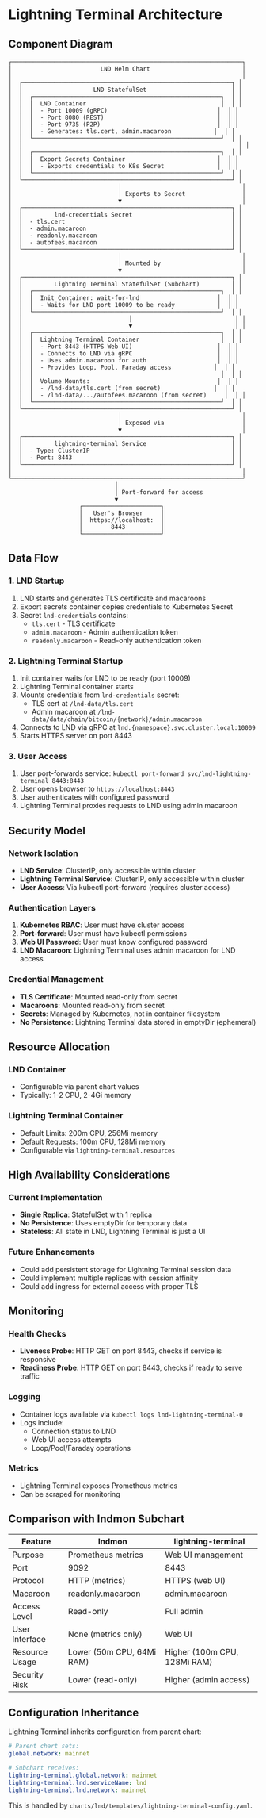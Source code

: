 # Lightning Terminal Architecture

## Component Diagram

```
┌─────────────────────────────────────────────────────────────────┐
│                         LND Helm Chart                          │
│                                                                 │
│  ┌───────────────────────────────────────────────────────────┐ │
│  │                    LND StatefulSet                        │ │
│  │  ┌─────────────────────────────────────────────────────┐  │ │
│  │  │  LND Container                                      │  │ │
│  │  │  - Port 10009 (gRPC)                               │  │ │
│  │  │  - Port 8080 (REST)                                │  │ │
│  │  │  - Port 9735 (P2P)                                 │  │ │
│  │  │  - Generates: tls.cert, admin.macaroon            │  │ │
│  │  └─────────────────────────────────────────────────────┘  │ │
│  │                                                             │ │
│  │  ┌─────────────────────────────────────────────────────┐  │ │
│  │  │  Export Secrets Container                          │  │ │
│  │  │  - Exports credentials to K8s Secret               │  │ │
│  │  └─────────────────────────────────────────────────────┘  │ │
│  └───────────────────────────────────────────────────────────┘ │
│                              │                                  │
│                              │ Exports to Secret                │
│                              ▼                                  │
│  ┌───────────────────────────────────────────────────────────┐ │
│  │         lnd-credentials Secret                            │ │
│  │  - tls.cert                                               │ │
│  │  - admin.macaroon                                         │ │
│  │  - readonly.macaroon                                      │ │
│  │  - autofees.macaroon                                      │ │
│  └───────────────────────────────────────────────────────────┘ │
│                              │                                  │
│                              │ Mounted by                       │
│                              ▼                                  │
│  ┌───────────────────────────────────────────────────────────┐ │
│  │         Lightning Terminal StatefulSet (Subchart)         │ │
│  │  ┌─────────────────────────────────────────────────────┐  │ │
│  │  │  Init Container: wait-for-lnd                      │  │ │
│  │  │  - Waits for LND port 10009 to be ready            │  │ │
│  │  └─────────────────────────────────────────────────────┘  │ │
│  │                              │                             │ │
│  │                              ▼                             │ │
│  │  ┌─────────────────────────────────────────────────────┐  │ │
│  │  │  Lightning Terminal Container                       │  │ │
│  │  │  - Port 8443 (HTTPS Web UI)                        │  │ │
│  │  │  - Connects to LND via gRPC                        │  │ │
│  │  │  - Uses admin.macaroon for auth                    │  │ │
│  │  │  - Provides Loop, Pool, Faraday access            │  │ │
│  │  │                                                     │  │ │
│  │  │  Volume Mounts:                                    │  │ │
│  │  │  - /lnd-data/tls.cert (from secret)               │  │ │
│  │  │  - /lnd-data/.../autofees.macaroon (from secret)     │  │ │
│  │  └─────────────────────────────────────────────────────┘  │ │
│  └───────────────────────────────────────────────────────────┘ │
│                              │                                  │
│                              │ Exposed via                      │
│                              ▼                                  │
│  ┌───────────────────────────────────────────────────────────┐ │
│  │         lightning-terminal Service                        │ │
│  │  - Type: ClusterIP                                        │ │
│  │  - Port: 8443                                             │ │
│  └───────────────────────────────────────────────────────────┘ │
│                                                                 │
└─────────────────────────────────────────────────────────────────┘
                              │
                              │ Port-forward for access
                              ▼
                    ┌──────────────────────┐
                    │   User's Browser     │
                    │  https://localhost:  │
                    │        8443          │
                    └──────────────────────┘
```

## Data Flow

### 1. LND Startup
1. LND starts and generates TLS certificate and macaroons
2. Export secrets container copies credentials to Kubernetes Secret
3. Secret `lnd-credentials` contains:
   - `tls.cert` - TLS certificate
   - `admin.macaroon` - Admin authentication token
   - `readonly.macaroon` - Read-only authentication token

### 2. Lightning Terminal Startup
1. Init container waits for LND to be ready (port 10009)
2. Lightning Terminal container starts
3. Mounts credentials from `lnd-credentials` secret:
   - TLS cert at `/lnd-data/tls.cert`
   - Admin macaroon at `/lnd-data/data/chain/bitcoin/{network}/admin.macaroon`
4. Connects to LND via gRPC at `lnd.{namespace}.svc.cluster.local:10009`
5. Starts HTTPS server on port 8443

### 3. User Access
1. User port-forwards service: `kubectl port-forward svc/lnd-lightning-terminal 8443:8443`
2. User opens browser to `https://localhost:8443`
3. User authenticates with configured password
4. Lightning Terminal proxies requests to LND using admin macaroon

## Security Model

### Network Isolation
- **LND Service**: ClusterIP, only accessible within cluster
- **Lightning Terminal Service**: ClusterIP, only accessible within cluster
- **User Access**: Via kubectl port-forward (requires cluster access)

### Authentication Layers
1. **Kubernetes RBAC**: User must have cluster access
2. **Port-forward**: User must have kubectl permissions
3. **Web UI Password**: User must know configured password
4. **LND Macaroon**: Lightning Terminal uses admin macaroon for LND access

### Credential Management
- **TLS Certificate**: Mounted read-only from secret
- **Macaroons**: Mounted read-only from secret
- **Secrets**: Managed by Kubernetes, not in container filesystem
- **No Persistence**: Lightning Terminal data stored in emptyDir (ephemeral)

## Resource Allocation

### LND Container
- Configurable via parent chart values
- Typically: 1-2 CPU, 2-4Gi memory

### Lightning Terminal Container
- Default Limits: 200m CPU, 256Mi memory
- Default Requests: 100m CPU, 128Mi memory
- Configurable via `lightning-terminal.resources`

## High Availability Considerations

### Current Implementation
- **Single Replica**: StatefulSet with 1 replica
- **No Persistence**: Uses emptyDir for temporary data
- **Stateless**: All state in LND, Lightning Terminal is just a UI

### Future Enhancements
- Could add persistent storage for Lightning Terminal session data
- Could implement multiple replicas with session affinity
- Could add ingress for external access with proper TLS

## Monitoring

### Health Checks
- **Liveness Probe**: HTTP GET on port 8443, checks if service is responsive
- **Readiness Probe**: HTTP GET on port 8443, checks if ready to serve traffic

### Logging
- Container logs available via `kubectl logs lnd-lightning-terminal-0`
- Logs include:
  - Connection status to LND
  - Web UI access attempts
  - Loop/Pool/Faraday operations

### Metrics
- Lightning Terminal exposes Prometheus metrics
- Can be scraped for monitoring

## Comparison with lndmon Subchart

| Feature | lndmon | lightning-terminal |
|---------|--------|-------------------|
| Purpose | Prometheus metrics | Web UI management |
| Port | 9092 | 8443 |
| Protocol | HTTP (metrics) | HTTPS (web UI) |
| Macaroon | readonly.macaroon | admin.macaroon |
| Access Level | Read-only | Full admin |
| User Interface | None (metrics only) | Web UI |
| Resource Usage | Lower (50m CPU, 64Mi RAM) | Higher (100m CPU, 128Mi RAM) |
| Security Risk | Lower (read-only) | Higher (admin access) |

## Configuration Inheritance

Lightning Terminal inherits configuration from parent chart:

```yaml
# Parent chart sets:
global.network: mainnet

# Subchart receives:
lightning-terminal.global.network: mainnet
lightning-terminal.lnd.serviceName: lnd
lightning-terminal.lnd.network: mainnet
```

This is handled by `charts/lnd/templates/lightning-terminal-config.yaml`.

